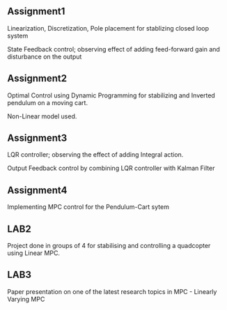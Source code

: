 ## Assignment1

Linearization, Discretization, Pole placement for stablizing closed loop system

State Feedback control; observing effect of adding feed-forward gain and disturbance on the output


## Assignment2
Optimal Control using Dynamic Programming for stabilizing and Inverted pendulum on a moving cart.

Non-Linear model used.


## Assignment3
LQR controller; observing the effect of adding Integral action.

Output Feedback control by combining LQR controller with Kalman Filter


## Assignment4
Implementing MPC control for the Pendulum-Cart sytem


## LAB2
Project done in groups of 4 for stabilising and controlling a quadcopter using Linear MPC.

## LAB3
Paper presentation on one of the latest research topics in MPC - Linearly Varying MPC
